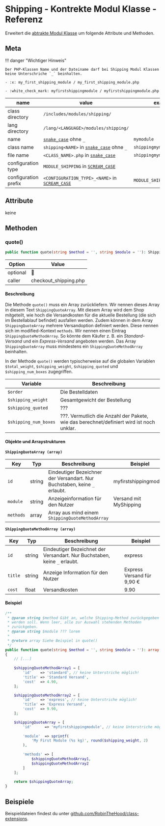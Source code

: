 # Shipping - Kontrekte Modul Klasse - Referenz

Erweitert die [abtrakte Modul Klasse](../module-class-abstract.md) um folgende Attribute und Methoden.

## Meta

!!! danger "Wichtiger Hinweis"

    Der PHP-Klassen Name und der Dateiname darf bei Shipping Modul Klassen keine Unterschriche `_` beinhalten.

    - :x: my_first_shipping_module / my_first_shipping_module.php

    - :white_check_mark: myfirstshippingmodule / myfirstshippingmodule.php

| name                 | value                                               | example                    |
|----------------------|-----------------------------------------------------|----------------------------|
| class directory      | `/includes/modules/shipping/`                       |                            |
| lang directory       | `/lang/<LANGUAGE>/modules/shipping/`                |                            |
| name                 | [`snake_case`](#) ohne `_`                          | `mymodule`                 |
| class name           | `shipping<NAME>` in [`snake_case`](#) ohne `_`      | `shippingmymodule`         |
| file name            | `<CLASS_NAME>.php` in [`snake_case`](#)             | `shippingmymodule.php`     |
| configuration type   | `MODULE_SHIPPING` in [`SCREAM_CASE`](#)             |                            |
| configuration prefix | `<CONFIGURATION_TYPE>_<NAME>` in [`SCREAM_CASE`](#) | `MODULE_SHIPPING_MYMODULE` |

## Attribute

keine

## Methoden

### quote()

```php
public function quote(string $method = '', string $module = ''): ShippingQuoteArray
```

| Option   | Value |
|----------|-------|
| optional | 🚫 |
| caller   | checkout_shipping.php |


<h4>Beschreibung</h4>

Die Methode `quote()` muss ein Array zurückliefern. Wir nennen dieses Array in diesem Text `ShippingQuoteArray`. Mit diesem Array wird dem Shop mitgeteilt, wie hoch die Versandkosten für die aktuelle Bestellung (die sich im Bestellablauf befindet) ausfallen werden. Zudem können in dem Array `ShippingQuoteArray` mehrere Versandoption definiert werden. Diese nennen sich im modified-Kontext `methods`. Wir nennen einen Eintrag `ShippingQuoteMethodArray`. So könnte dem Käufer z. B. ein *Standard-Versand* und ein *Express-Versand* angeboten werden. Das Array `ShippingQuoteArray` muss mindestens ein `ShippingQuoteMethodArray` beinhalten.

In der Methode `quote()` werden typischerweise auf die globalen Variablen `$total_weight`, `$shipping_weight`, `$shipping_quoted` und `$shipping_num_boxes` zugegriffen.

| Variable              | Beschreibung                                                                             |
|-----------------------|------------------------------------------------------------------------------------------|
| `$order`              | Die Bestelldaten                                                                         |
| `$shipping_weight`    | Gesamtgewicht der Bestellung                                                             |
| `$shipping_quoted`    | ???                                                                                      |
| `$shipping_num_boxes` | ???. Vermutlich die Anzahl der Pakete, wie das berechnet/definiert wird ist noch unklar. |

<h4>Objekte und Arraystrukturen</h4>

**`ShippingQuoteArray (array)`**

| Key       | Typ    | Beschreibung                                                              | Beispiel               |
|-----------|--------|---------------------------------------------------------------------------|------------------------|
| `id`      | string | Eindeutiger Bezeichner der Versandart. Nur Buchstaben, keine `_` erlaubt. | myfirstshippingmodule  |
| `module`  | string | Anzeigeinformation für den Nutzer                                         | Versand mit MyShipping |
| `methods` | array  | Array aus mind einem `ShippingQuoteMethodArray`                           |                        |

**`ShippingQuoteMethodArray (array)`**

| Key     | Typ    | Beschreibung                                                              | Beispiel                   |
|---------|--------|---------------------------------------------------------------------------|----------------------------|
| `id`    | string | Eindeutiger Bezeichnet der Versandart. Nur Buchstaben, keine `_` erlaubt. | express                    |
| `title` | string | Anzeige Information für den Nutzer                                        | Express Versand für 9,90 € |
| `cost`  | float  | Versandkosten                                                             | 9.90                       |

<h4>Beispiel</h4>

```php
/**
 * @param string $method Gibt an, welche Shipping-Method zurückgegeben
 * werden soll. Wenn leer, alle zur Auswahl stehenden Methoden
 * zurückgeben.
 * @param string $module ??? lorem
 * 
 * @return array Siehe Beispiel in quote()
 */
public function quote(string $method = '', string $module = ''): array
{
    // [...]
    
    $shippingQuoteMethodArray1 = [
        'id'    => 'standard', // keine Unterstriche möglich!
        'title' => 'Standard Versand',
        'cost'  => 4.90,
    ];

    $shippingQuoteMethodArray2 = [
        'id'    => 'express', // keine Unterstriche möglich!
        'title' => 'Express Versand',
        'cost'  => 9.90,
    ];

    $shippingQuoteArray = [
        'id'      => 'myfirstshippingmodule', // keine Unterstriche möglich!
        
        'module'  => sprintf(
            'My First Module (%s kg)', round($shipping_weight, 2)
        ),
        
        'methods' => [
            $shippingQuoteMethodArray1,
            $shippingQuoteMethodArray2
        ]
    ];
    
    return $shippingQuoteArray;
}
```

## Beispiele

Beispieldateien findest du unter [github.com/RobinTheHood/class-extensions](https://github.com/RobinTheHood/class-extensions/blob/master/new_files/includes/modules/shipping/).
